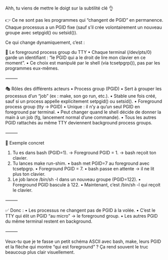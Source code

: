 Ahh, tu viens de mettre le doigt sur la subtilité clé 👌

👉 Ce ne sont pas les programmes qui “changent de PGID” en permanence.
Chaque processus a un PGID fixe (sauf s’il crée volontairement un nouveau groupe avec setpgid() ou setsid()).

Ce qui change dynamiquement, c’est :

🔑 Le foreground process group du TTY
•	Chaque terminal (/dev/pts/0) garde un identifiant : “le PGID qui a le droit de lire mon clavier en ce moment”.
•	Ce choix est manipulé par le shell (via tcsetpgrp()), pas par les programmes eux-mêmes.

⸻

🎭 Rôles des différents acteurs
•	Process group (PGID)
•	Sert à grouper les processus d’un “job” (ex : make, son go run, etc.).
•	Stable une fois créé, sauf si un process appelle explicitement setpgid() ou setsid().
•	Foreground process group (tty → PGID)
•	Unique : il n’y a qu’un seul PGID en foreground par terminal.
•	Peut changer quand le shell décide de donner la main à un job (fg, lancement normal d’une commande).
•	Tous les autres PGID rattachés au même TTY deviennent background process groups.

⸻

📌 Exemple concret
1.	Tu es dans bash (PGID=1).
→ Foreground PGID = 1.
→ bash reçoit ton clavier.
2.	Tu lances make run-shim.
•	bash met PGID=7 au foreground avec tcsetpgrp.
•	Foreground PGID = 7.
•	bash passe en attente → il ne lit plus ton clavier.
3.	Le job lance /bin/sh -l dans un nouveau groupe (PGID=122).
•	Foreground PGID bascule à 122.
•	Maintenant, c’est /bin/sh -l qui reçoit le clavier.

⸻

✅ Donc :
•	Les processus ne changent pas de PGID à la volée.
•	C’est le TTY qui élit un PGID “au micro” → le foreground group.
•	Les autres PGID du même terminal restent en background.

⸻

Veux-tu que je te fasse un petit schéma ASCII avec bash, make, leurs PGID et la flèche qui montre “qui est foreground” ? Ça rend souvent le truc beaucoup plus clair visuellement.